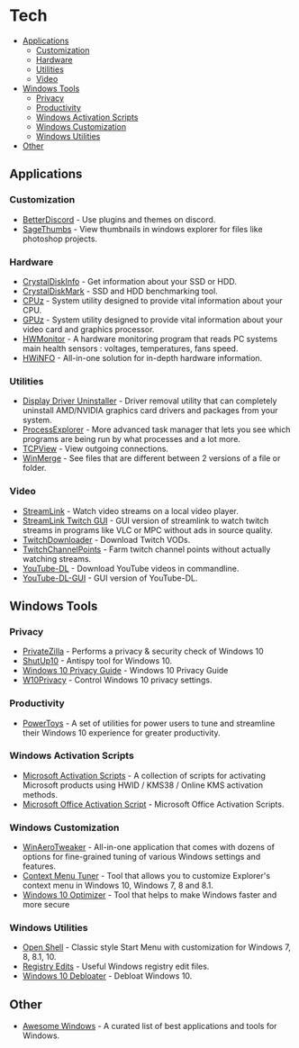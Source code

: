 # Tech
<!-- vim-markdown-toc GFM -->

- [Applications](#applications)
  - [Customization](#customization)
  - [Hardware](#hardware)
  - [Utilities](#utilities)
  - [Video](#video)
- [Windows Tools](#windows-tools)
  - [Privacy](#privacy)
  - [Productivity](#productivity)
  - [Windows Activation Scripts](#windows-activation-scripts)
  - [Windows Customization](#windows-customization)
  - [Windows Utilities](#windows-utilities)
- [Other](#other)

<!-- vim-markdown-toc -->

## Applications

### Customization

- [BetterDiscord](https://github.com/rauenzi/BetterDiscordApp/releases) - Use plugins and themes on discord.
- [SageThumbs](https://sourceforge.net/projects/sagethumbs/) - View thumbnails in windows explorer for files like photoshop projects.

### Hardware

- [CrystalDiskInfo](https://crystalmark.info/redirect.php?product=CrystalDiskInfoInstaller) - Get information about your SSD or HDD.
- [CrystalDiskMark](https://crystalmark.info/redirect.php?product=CrystalDiskMarkInstaller) - SSD and HDD benchmarking tool.
- [CPUz](https://www.cpuid.com/softwares/cpu-z.html) - System utility designed to provide vital information about your CPU.
- [GPUz](https://www.techpowerup.com/gpuz/) - System utility designed to provide vital information about your video card and graphics processor.
- [HWMonitor](https://www.cpuid.com/softwares/hwmonitor.html) - A hardware monitoring program that reads PC systems main health sensors : voltages, temperatures, fans speed.
- [HWiNFO](https://www.hwinfo.com/download/) - All-in-one solution for in-depth hardware information.

### Utilities

- [Display Driver Uninstaller](https://www.guru3d.com/files-details/display-driver-uninstaller-download.html) - Driver removal utility that can completely uninstall AMD/NVIDIA graphics card drivers and packages from your system.
- [ProcessExplorer](https://download.sysinternals.com/files/ProcessExplorer.zip) - More advanced task manager that lets you see which programs are being run by what processes and a lot more.
- [TCPView](https://download.sysinternals.com/files/TCPView.zip) - View outgoing connections.
- [WinMerge](https://winmerge.org/downloads/?lang=en) - See files that are different between 2 versions of a file or folder.

### Video

- [StreamLink](https://github.com/streamlink/streamlink/releases) - Watch video streams on a local video player.
- [StreamLink Twitch GUI](https://github.com/streamlink/streamlink-twitch-gui/releases) - GUI version of streamlink to watch twitch streams in programs like VLC or MPC without ads in source quality.
- [TwitchDownloader](https://github.com/lay295/TwitchDownloader/releases) - Download Twitch VODs.
- [TwitchChannelPoints](https://github.com/lay295/TwitchChannelPoints) - Farm twitch channel points without actually watching streams.
- [YouTube-DL](https://github.com/ytdl-org/youtube-dl/releases) - Download YouTube videos in commandline.
- [YouTube-DL-GUI](https://mrs0m30n3.github.io/youtube-dl-gui/) - GUI version of YouTube-DL.

## Windows Tools

### Privacy

- [PrivateZilla](https://github.com/builtbybel/privatezilla) - Performs a privacy & security check of Windows 10
- [ShutUp10](https://www.oo-software.com/en/shutup10) - Antispy tool for Windows 10.
- [Windows 10 Privacy Guide](https://github.com/adolfintel/Windows10-Privacy) - Windows 10 Privacy Guide
- [W10Privacy](https://www.w10privacy.de/deutsch-start/download/) - Control Windows 10 privacy settings.

### Productivity

- [PowerToys](https://github.com/microsoft/PowerToys/releases) - A set of utilities for power users to tune and streamline their Windows 10 experience for greater productivity.

### Windows Activation Scripts

- [Microsoft Activation Scripts](https://github.com/massgravel/Microsoft-Activation-Scripts) - A collection of scripts for activating Microsoft products using HWID / KMS38 / Online KMS activation methods.
- [Microsoft Office Activation Script](https://github.com/jm33-m0/kms-activate) - Microsoft Office Activation Scripts.

### Windows Customization

- [WinAeroTweaker](https://winaerotweaker.com/) - All-in-one application that comes with dozens of options for fine-grained tuning of various Windows settings and features.
- [Context Menu Tuner](https://winaero.com/context-menu-tuner/) - Tool that allows you to customize Explorer's context menu in Windows 10, Windows 7, 8 and 8.1.
- [Windows 10 Optimizer](https://github.com/hellzerg/optimizer) - Tool that helps to make Windows faster and more secure

### Windows Utilities

- [Open Shell](https://github.com/Open-Shell/Open-Shell-Menu) - Classic style Start Menu with customization for Windows 7, 8, 8.1, 10.
- [Registry Edits](https://github.com/jlambert360/Tech/tree/main/Registry%20Edits) - Useful Windows registry edit files.
- [Windows 10 Debloater](https://github.com/Sycnex/Windows10Debloater) - Debloat Windows 10.

## Other

- [Awesome Windows](https://github.com/Awesome-Windows/Awesome) - A curated list of best applications and tools for Windows.

